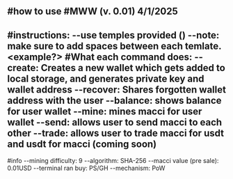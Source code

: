 #how to use #MWW (v. 0.01) 4/1/2025
------
#instructions:
--use temples provided (<example>)
--note: make sure to add spaces between each temlate. <example> <example?>
#What each command does:
--create: Creates a new wallet which gets added to local storage, and generates private key and wallet address
--recover: Shares forgotten wallet address with the user
--balance: shows balance for user wallet
--mine: mines macci for user wallet
--send: allows user to send macci to each other
--trade: allows user to trade macci for usdt and usdt for macci (coming soon)
------
#info
--mining difficulty: 9
--algorithm: SHA-256
--macci value (pre sale): 0.01USD
--terminal ran buy: PS/GH
--mechanism: PoW

